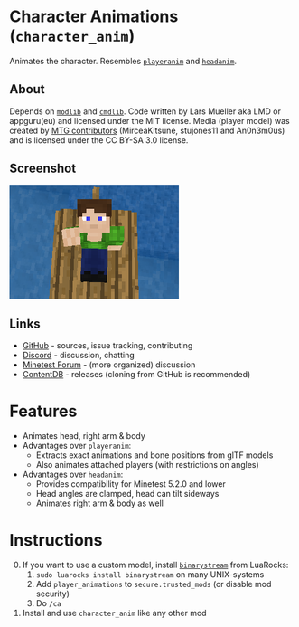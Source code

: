 # Character Animations (`character_anim`)

Animates the character. Resembles [`playeranim`](https://github.com/minetest-mods/playeranim) and [`headanim`](https://github.com/LoneWolfHT/headanim).

## About

Depends on [`modlib`](https://github.com/appgurueu/modlib) and [`cmdlib`](https://github.com/appgurueu/cmdlib). Code written by Lars Mueller aka LMD or appguru(eu) and licensed under the MIT license. Media (player model) was created by [MTG contributors](https://github.com/minetest/minetest_game/blob/master/mods/player_api/README.txt) (MirceaKitsune, stujones11 and An0n3m0us) and is licensed under the CC BY-SA 3.0 license.

## Screenshot

![Image](screenshot.png)

## Links

* [GitHub](https://github.com/appgurueu/character_anim) - sources, issue tracking, contributing
* [Discord](https://discordapp.com/invite/ysP74by) - discussion, chatting
* [Minetest Forum](https://forum.minetest.net/viewtopic.php?f=9&t=25385) - (more organized) discussion
* [ContentDB](https://content.minetest.net/packages/LMD/character_anim) - releases (cloning from GitHub is recommended)

# Features

* Animates head, right arm & body
* Advantages over `playeranim`:
  * Extracts exact animations and bone positions from glTF models
  * Also animates attached players (with restrictions on angles)
* Advantages over `headanim`:
  * Provides compatibility for Minetest 5.2.0 and lower
  * Head angles are clamped, head can tilt sideways
  * Animates right arm & body as well

# Instructions

0. If you want to use a custom model, install [`binarystream`](https://luarocks.org/modules/Tarik02/binarystream) from LuaRocks:
   1. `sudo luarocks install binarystream` on many UNIX-systems
   2. Add `player_animations` to `secure.trusted_mods` (or disable mod security)
   3. Do `/ca `
1. Install and use `character_anim` like any other mod